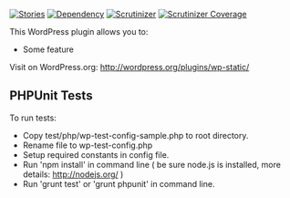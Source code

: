 [![Stories](https://badge.waffle.io/usabilitydynamics/wp-static.png?label=ready&title=Ready)](https://waffle.io/usabilitydynamics/wp-static)
[![Dependency](https://gemnasium.com/UsabilityDynamics/wp-static.svg)](https://gemnasium.com/UsabilityDynamics/wp-static)
[![Scrutinizer](http://img.shields.io/scrutinizer/g/UsabilityDynamics/wp-static.svg)](httpshttps://scrutinizer-ci.com/g/UsabilityDynamics/wp-static)
[![Scrutinizer Coverage](http://img.shields.io/scrutinizer/coverage/g/UsabilityDynamics/wp-static.svg)](https://scrutinizer-ci.com/g/UsabilityDynamics/wp-static)

This WordPress plugin allows you to:

* Some feature

Visit on WordPress.org: http://wordpress.org/plugins/wp-static/

## PHPUnit Tests

To run tests:
* Copy test/php/wp-test-config-sample.php to root directory.
* Rename file to wp-test-config.php
* Setup required constants in config file.
* Run 'npm install' in command line ( be sure node.js is installed, more details: http://nodejs.org/ )
* Run 'grunt test' or 'grunt phpunit' in command line.